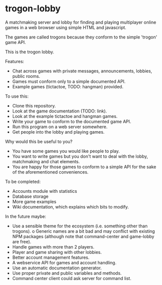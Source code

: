 trogon-lobby
=================
A matchmaking server and lobby for finding and playing multiplayer online games
in a web browser using simple HTML and javascript.

The games are called trogons because they conform to the simple 'trogon' game
API.

This is the trogon lobby.

Features:
* Chat across games with private messages, announcements, lobbies, public rooms.
* Games must conform only to a simple documented API.
* Example games (tictactoe, TODO: hangman) provided.

To use this:
* Clone this repository.
* Look at the game documentation (TODO: link).
* Look at the example tictactoe and hangman games.
* Write your game to conform to the documented game API.
* Run this program on a web server somewhere.
* Get people into the lobby and playing games.

Why would this be useful to you?
* You have some games you would like people to play.
* You want to write games but you don't want to deal with the lobby, matchmaking and chat elements.
* You are happy for those games to conform to a simple API for the sake of the
  aforementioned conveniences.

To be completed:
* Accounts module with statistics
* Database storage
* More game examples
* Wiki documentation, which explains which bits to modify.

In the future maybe:
* Use a sensible theme for the ecosystem (i.e. something other than trogons).
    o Generic names are a bit bad and may conflict with existing NPM packages
      (although note that command-center and game-lobby are free).
* Handle games with more than 2 players.
* Player and game sharing with other lobbies.
* Better account management features.
* A webservice API for games and account handling.
* Use an automatic documentation generator.
* Use proper private and public variables and methods.
* Command center client could ask server for command list.
